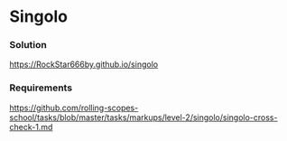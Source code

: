 # Singolo


### Solution

https://RockStar666by.github.io/singolo

### Requirements

https://github.com/rolling-scopes-school/tasks/blob/master/tasks/markups/level-2/singolo/singolo-cross-check-1.md
